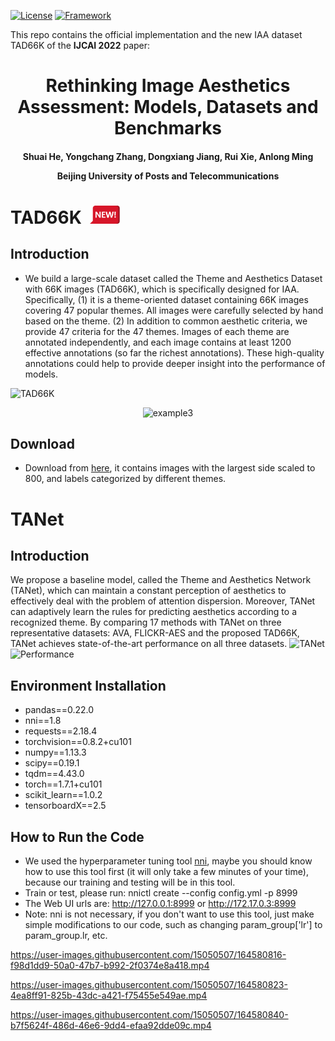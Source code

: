 [![License](https://img.shields.io/badge/License-Apache%202.0-blue.svg)](https://opensource.org/licenses/Apache-2.0)
[![Framework](https://img.shields.io/badge/PyTorch-%23EE4C2C.svg?&logo=PyTorch&logoColor=white)](https://pytorch.org/)

This repo contains the official implementation and the new IAA dataset TAD66K of the **IJCAI 2022** paper: 

<div align="center">
<h1>
<b>
Rethinking Image Aesthetics Assessment: Models, Datasets and Benchmarks
</b>
</h1>
<h4>
<b>
Shuai He, Yongchang Zhang, Dongxiang Jiang, Rui Xie, Anlong Ming
    
Beijing University of Posts and Telecommunications
</b>
</h4>
</div>

<!-- ![TANet and TAD66K dataset](https://user-images.githubusercontent.com/15050507/164587655-4af0b519-7213-4f29-b378-5dfc51dfab83.png)
![Performance](https://user-images.githubusercontent.com/15050507/164587663-043a76d8-5d1b-417e-856d-2320fbe26836.png) -->


# TAD66K &nbsp;<a href=""><img width="48" src="docs/release_icon.png"></a>
## Introduction
* We build a large-scale dataset called the Theme and Aesthetics Dataset with 66K images (TAD66K), which is specifically designed for IAA. Specifically, (1) it is a theme-oriented dataset containing 66K images covering 47 popular themes. All images were carefully selected by hand based on the theme. (2) In addition to common aesthetic criteria, we provide 47 criteria for the 47 themes. Images of each theme are annotated independently, and each image contains at least 1200 effective annotations (so far the richest annotations). These high-quality annotations could help to provide deeper insight into the performance of models. 

![TAD66K](https://user-images.githubusercontent.com/15050507/164620789-2958fbd6-5e3b-4eba-9697-bcd28d5257f6.png)

<div align="center">
    
![example3](https://user-images.githubusercontent.com/15050507/164624400-acb365e0-05d9-4de9-bc16-f894904c6d33.png)
    
</div>

## Download
* Download from [here](https://drive.google.com/drive/folders/1lpSqNXtm-ianfI6TIvrJZGp96iCXsBR-), it contains images with the largest side scaled to 800, and labels categorized by different themes.

# TANet
## Introduction
We propose a baseline model, called the Theme and Aesthetics Network (TANet), which can maintain a constant perception of aesthetics to effectively deal with the problem of attention dispersion. Moreover, TANet can adaptively learn the rules for predicting aesthetics according to a recognized theme. By comparing 17 methods with TANet on three representative datasets: AVA, FLICKR-AES and the proposed TAD66K, TANet achieves state-of-the-art performance on all three datasets.
![TANet](https://user-images.githubusercontent.com/15050507/164627140-fed5f9b9-43fa-4cb3-a23f-b60935d3aa71.png)
![Performance](https://user-images.githubusercontent.com/15050507/164587663-043a76d8-5d1b-417e-856d-2320fbe26836.png)


## Environment Installation
* pandas==0.22.0
* nni==1.8
* requests==2.18.4
* torchvision==0.8.2+cu101
* numpy==1.13.3
* scipy==0.19.1
* tqdm==4.43.0
* torch==1.7.1+cu101
* scikit_learn==1.0.2
* tensorboardX==2.5

## How to Run the Code
* We used the hyperparameter tuning tool [nni](https://github.com/microsoft/nni), maybe you should know how to use this tool first (it will only take a few minutes of your time), because our training and testing will be in this tool.
* Train or test, please run: nnictl create --config config.yml -p 8999
* The Web UI urls are: http://127.0.0.1:8999 or http://172.17.0.3:8999
* Note: nni is not necessary, if you don't want to use this tool, just make simple modifications to our code, such as changing param_group['lr'] to param_group.lr, etc.


https://user-images.githubusercontent.com/15050507/164580816-f98d1dd9-50a0-47b7-b992-2f0374e8a418.mp4

https://user-images.githubusercontent.com/15050507/164580823-4ea8ff91-825b-43dc-a421-f75455e549ae.mp4

https://user-images.githubusercontent.com/15050507/164580840-b7f5624f-486d-46e6-9dd4-efaa92dde09c.mp4
